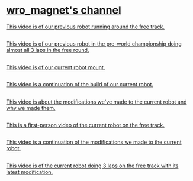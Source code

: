 # [wro_magnet's channel](www.youtube.com/@wro_magnet) 


[This video is of our previous robot running around the free track.](https://youtu.be/hhVLvGqZhz8?si=Khf1QOfV7h5JuMS7)
##

[This video is of our previous robot in the pre-world championship doing almost all 3 laps in the free round.](https://youtu.be/ITf6zjNdGf4?si=fG3B4TsUwcV2ThAw) 
##

[This video is of our current robot mount.](https://youtu.be/ijhdlIuoAmo?si=dTO81hXuuTpv2Wf2) 
##

[This video is a continuation of the build of our current robot.](https://youtu.be/0WiZaxESdPI?si=HRZ3wIpqMJVvBa39)
##

[This video is about the modifications we've made to the current robot 
and why we made them.](https://youtu.be/HL4ZXFyc26Q?si=e2px4Mm7w4greEJ2) 
##

[This is a first-person video of the current robot on the free track.](https://youtu.be/lHDxWkmqxmQ?si=GMaPNPc-4jd6JHFD) 
##

[This video is a continuation of the modifications we made to the current robot.](https://youtu.be/UoJhOTcNOB4?si=wUAURMyfvdbXPYbI) 
##

[This video is of the current robot doing 3 laps on the free track with its latest modification.](https://youtu.be/ARrVYiQlyKw?si=NkxZ_IRkJ4-Sf5GU)
